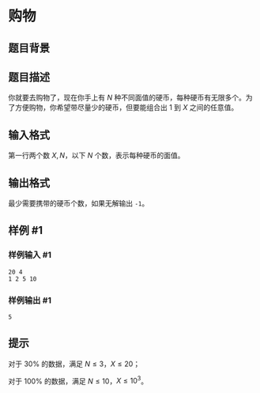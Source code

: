 # 购物

## 题目背景



## 题目描述

你就要去购物了，现在你手上有 $N$ 种不同面值的硬币，每种硬币有无限多个。为了方便购物，你希望带尽量少的硬币，但要能组合出 $1$ 到 $X$ 之间的任意值。


## 输入格式

第一行两个数 $X, N$，以下 $N$ 个数，表示每种硬币的面值。

## 输出格式

最少需要携带的硬币个数，如果无解输出 `-1`。

## 样例 #1

### 样例输入 #1
```
20 4
1 2 5 10
```

### 样例输出 #1

```
5
```

## 提示

对于 $30\%$ 的数据，满足 $N \le 3$，$X \le 20$；

对于 $100\%$ 的数据，满足 $N \le 10$，$X \le 10^3$。
